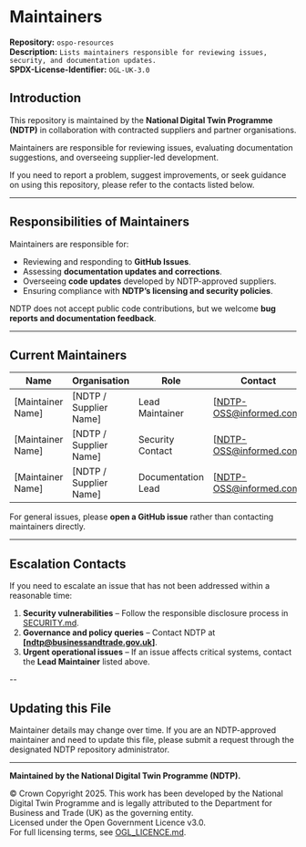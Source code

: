 # Maintainers  

**Repository:** `ospo-resources`  
**Description:** `Lists maintainers responsible for reviewing issues, security, and documentation updates.`  
**SPDX-License-Identifier:** `OGL-UK-3.0`  

## Introduction  

This repository is maintained by the **National Digital Twin Programme (NDTP)** in collaboration with contracted suppliers and partner organisations.  

Maintainers are responsible for reviewing issues, evaluating documentation suggestions, and overseeing 
supplier-led development.  

If you need to report a problem, suggest improvements, or seek guidance on using this repository, please refer to the contacts listed below.  

---

## Responsibilities of Maintainers  

Maintainers are responsible for:  

- Reviewing and responding to **GitHub Issues**.  
- Assessing **documentation updates and corrections**.  
- Overseeing **code updates** developed by NDTP-approved suppliers.  
- Ensuring compliance with **NDTP’s licensing and security policies**.  

NDTP does not accept public code contributions, but we welcome **bug reports and documentation feedback**.  

---

## Current Maintainers  

| Name              | Organisation           | Role               | Contact                |
|-------------------|------------------------|--------------------|------------------------|
| [Maintainer Name] | [NDTP / Supplier Name] | Lead Maintainer    | [NDTP-OSS@informed.com]|
| [Maintainer Name] | [NDTP / Supplier Name] | Security Contact   | [NDTP-OSS@informed.com]|
| [Maintainer Name] | [NDTP / Supplier Name] | Documentation Lead | [NDTP-OSS@informed.com]|

For general issues, please **open a GitHub issue** rather than contacting maintainers directly.  

---

## Escalation Contacts  

If you need to escalate an issue that has not been addressed within a reasonable time:  

1. **Security vulnerabilities** – Follow the responsible disclosure process in [SECURITY.md](./SECURITY.md).  
2. **Governance and policy queries** – Contact NDTP at **[ndtp@businessandtrade.gov.uk]**.  
3. **Urgent operational issues** – If an issue affects critical systems, contact the **Lead Maintainer** listed above.  

--

## Updating this File  

Maintainer details may change over time. If you are an NDTP-approved maintainer and need to update this file, please submit a request through the designated NDTP repository administrator.  

---

**Maintained by the National Digital Twin Programme (NDTP).**  

© Crown Copyright 2025. This work has been developed by the National Digital Twin Programme and is legally attributed to the Department for Business and Trade (UK) as the governing entity.  
Licensed under the Open Government Licence v3.0.  
For full licensing terms, see [OGL_LICENCE.md](./OGL_LICENCE.md).  

<!--

GUIDANCE: USE THIS IN PLACE OF THE ABOVE IF THE REPOSITORY IS IN TRANSITION. PLEASE REMOVE THIS SECTION WHEN NOT REQUIRED.

# Maintainers  

**Repository:** `ospo-resources`  
**Description:** `Lists maintainers responsible for reviewing issues, security, and documentation updates.`  
**SPDX-License-Identifier: OGL-UK-3.0

Current Status: Under NDTP Oversight

At present, **there is no actively assigned supplier maintaining this repository**. NDTP is currently in the process of engaging new suppliers through its procurement cycle. 

In the meantime:  
- **Bug reports and documentation feedback** will still be reviewed by NDTP.  
- **Security vulnerabilities** should be reported via the [responsible disclosure process](./SECURITY.md).  
- **For any queries, please contact:** **[ndtp-contact@example.com]** 

Once a new supplier is engaged, this file will be updated with their details. 

## Last Active Maintainers  

The following organisations were responsible for previous development efforts on this repository:  

| Name                       | Organisation    | Role               | Contact                        |
|----------------------------|-----------------|--------------------|--------------------------------|
| [Previous Maintainer Name] | [Supplier Name] | Lead Maintainer    | [ndtp@businessandtrade.gov.uk] |
| [Previous Maintainer Name] | [Supplier Name] | Documentation Lead | [ndtp@businessandtrade.gov.uk] |

*For ongoing inquiries, please use the NDTP contact email above.* 

---

## How This Repository is Managed  

NDTP repositories remain publicly available even when transitioning between suppliers.  
During these times, NDTP ensures:  
- Critical issues are **triaged internally**.  
- No new **public contributions** are accepted unless approved.  
- The repository remains available under **open-source governance**.  

---

**Maintained by the National Digital Twin Programme (NDTP).**  

© Crown Copyright 2025. This work has been developed by the National Digital Twin Programme and is legally attributed to the Department for Business and Trade (UK) as the governing entity.  
Licensed under the Open Government Licence v3.0.  
For full licensing terms, see [OGL_LICENCE.md](./OGL_LICENCE.md). 

 -->